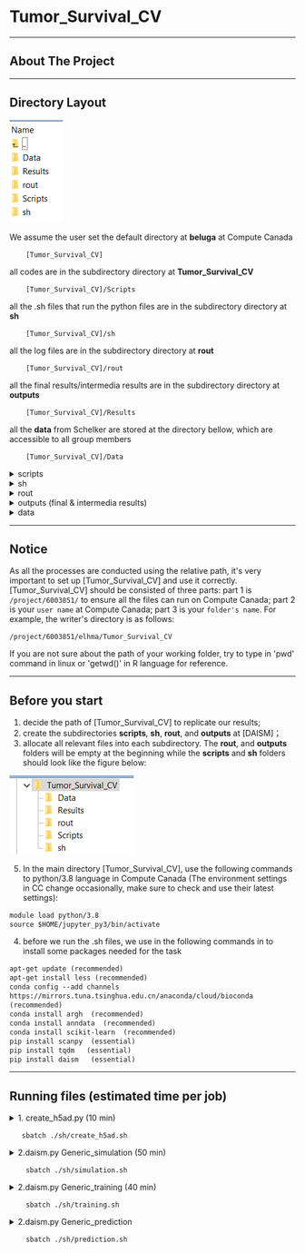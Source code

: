 # Tumor_Survival_CV
---
## About The Project



---
## Directory Layout
![image](image0.png)

We assume the user set the default directory at **beluga** at Compute Canada
~~~
    [Tumor_Survival_CV]  
~~~
all codes are in the subdirectory directory at **Tumor_Survival_CV**
~~~
    [Tumor_Survival_CV]/Scripts 
~~~
all the .sh files that run the python files are in the subdirectory directory at **sh** 
~~~
    [Tumor_Survival_CV]/sh  
~~~
all the log files are in the subdirectory directory at **rout** 
~~~
    [Tumor_Survival_CV]/rout  
~~~
all the final results/intermedia results are in the subdirectory directory at **outputs**
~~~
    [Tumor_Survival_CV]/Results  
~~~
all the **data** from Schelker are stored at the directory bellow, which are accessible to all group members
~~~
    [Tumor_Survival_CV]/Data 
~~~

<details><summary>scripts</summary>

    ├── scripts  
    │    ├── Datasets.py		    # Making dataframes for building the predcitive models
    │ 	 ├── Main.py 		# main code using to build the predictive models 
    │ 	 ├── HouldOut.py			        # import pkg_resources
    │ 	 ├── HouldOut_M2.py			# Build simulation using test and purified.h5ad 
    │ 	 ├── LOOCV.py			# Split data to train and test   
    │ 	 ├── LOOCV_M2.py			        # import pkg_resources
    │ 	 ├── LpOCV.py			# Build simulation using test and purified.h5ad 
    │ 	 ├── LpOCV_M2.py			# Split data to train and test 
    │ 	 ├── KFold.py			        # import pkg_resources
    │ 	 ├── KFold_M2.py			# Build simulation using test and purified.h5ad 
    │ 	 ├── StratifiedKFold.py			# Split data to train and test
    │ 	 ├── StratifiedKFold_M2.py			# Build simulation using test and purified.h5ad 
    │ 	 ├── RepeatedKFold.py			# Split data to train and test 
    │ 	 ├── RepeatedKFold_M2.py			        # import pkg_resources
    │ 	 ├── RepeatedStratifiedKFold.py			# Build simulation using test and purified.h5ad 
    │ 	 ├── RepeatedStratifiedKFold_M2.py			# Split data to train and test
    │ 	 ├── Outputs.py			# Build simulation using test and purified.h5ad 
    │ 	 ├── Select_Best_Cutoff.py			# Split data to train and test
    │ 	 ├── Mean.py			# Split data to train and test
    │ 	 └── OS.py			# Predict the estimated proportion				
</details>
<details><summary>sh</summary>

    ├── sh  
    │    ├── create_h5ad.sh		# sh.file to run create_h5ad.py
    │ 	 ├── simulation.sh		# sh.files to run simulation.py
    │    ├── training.sh		# sh.files to run training.py
    │ 	 └── prediction.sh		# sh.files to run prediction.py 		
</details>
<details><summary>rout</summary>

    ├── rout 
    │    ├── create_h5ad.rout		# log.file for create_h5ad.sh
    │ 	 ├── simulation.rout		# log.file for simulation.sh
    │    ├── training.rout		# log.file for training.sh
    │ 	 └── prediction.rout		# log.file for prediction.sh 
</details>
<details><summary>outputs (final & intermedia results)</summary>

    ├──  intermedia result
    │    ├── purified.h5ad		    # it is the purified dataset for data augmentation
    │ 	 ├── Generic_mixfra 	# from simulation
    │    ├── Generic_mixsam.txt			# from simulation
    │    ├── Generic_celltypes.txt			# from simulation
    │    ├── Generic_celltypes.txt			# from simulation
    │ 	 ├── DAISM_model.pkl 	# from training
    │ 	 ├── DAISM_model_celltypes			# from training
    │ 	 ├── output/DAISM_model_feature.txt 	# from training
    ├──  final result     
    │ 	 └── *.txt			# The final prediction results in txt but Schelker datasets could not get the final results 
</details>
<details><summary>data</summary>
    
    ├── data
    │        ├── Schelker_scRNA_updated.tsv
    │        ├── trainp1p2.tsv		
    │        ├── trainp1p3.tsv			
    │        ├── trainp2p3.tsv	 	
    │        ├── bulk-schelker.tsv
    │        ├── bulkp1.tsv		
    │        ├── bulkp2.tsv		
    │	     └── bulkp3.tsv 
</details>

---
## Notice

As all the processes are conducted using the relative path, it's very important to set up [Tumor_Survival_CV] and use it correctly. 
[Tumor_Survival_CV] should be consisted of three parts: part 1 is ```/project/6003851/``` to ensure all the files can run on Compute Canada; part 2 is your ```user name``` at Compute Canada; part 3 is your ```folder's name```. For example, the writer's directory is as follows:

~~~
/project/6003851/elhma/Tumor_Survival_CV
~~~

If you are not sure about the path of your working folder, try to type in 'pwd' command in linux or 'getwd()' in R language for reference. 

---
## Before you start
1. decide the path of [Tumor_Survival_CV] to replicate our results;
2. create the subdirectories **scripts**, **sh**, **rout**, and **outputs** at [DAISM]；
3. allocate all relevant files into each subdirectory. The **rout**, and **outputs** folders will be empty at the beginning while the **scripts** and **sh** folders should look like the figure below:

![image](image1.png)

5. In the main directory [Tumor_Survival_CV], use the following commands to python/3.8  language in Compute Canada (The environment settings in CC change occasionally, make sure to check and use their latest settings):
~~~
module load python/3.8
source $HOME/jupyter_py3/bin/activate
~~~
4. before we run the .sh files, we use in the following commands in to install some packages needed for the task
~~~
apt-get update (recommended)
apt-get install less (recommended)
conda config --add channels https://mirrors.tuna.tsinghua.edu.cn/anaconda/cloud/bioconda  (recommended)
conda install argh  (recommended)
conda install anndata  (recommended)
conda install scikit-learn  (recommended)
pip install scanpy  (essential)
pip install tqdm   (essential)
pip install daism   (essential)
~~~

---

## Running files (estimated time per job)


<details><summary>1. create_h5ad.py	 (10 min)</summary>

- read annotation and Sc_RNAseq;

    - match the celltypes bewteen annotation and Sc_RNAseq;

    - build purified.h5ad;


 </details>
 
 ~~~
    sbatch ./sh/create_h5ad.sh
~~~


<details><summary>2.daism.py Generic_simulation (50 min)</summary>

- read the purified.h5ad;


</details>

~~~
    sbatch ./sh/simulation.sh
~~~


<details><summary>2.daism.py Generic_training (40 min)</summary>

- read the outputs of simulation module;

- split data to train, test and DAISM model;


</details>

~~~
    sbatch ./sh/training.sh
~~~

<details><summary>2.daism.py Generic_prediction </summary>

- read in the outputs of training moduel and test.txt;

- predict the estimated proportion;


</details>

~~~
    sbatch ./sh/prediction.sh
~~~




